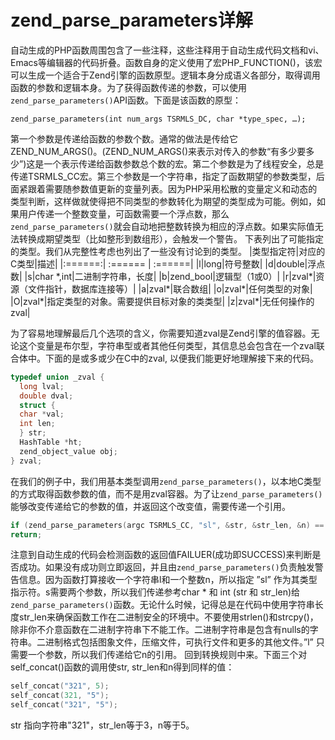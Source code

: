 # zend_parse_parameters详解

自动生成的PHP函数周围包含了一些注释，这些注释用于自动生成代码文档和vi、Emacs等编辑器的代码折叠。函数自身的定义使用了宏PHP_FUNCTION()，该宏可以生成一个适合于Zend引擎的函数原型。逻辑本身分成语义各部分，取得调用函数的参数和逻辑本身。为了获得函数传递的参数，可以使用`zend_parse_parameters()`API函数。下面是该函数的原型：
```
zend_parse_parameters(int num_args TSRMLS_DC, char *type_spec, …);
```

第一个参数是传递给函数的参数个数。通常的做法是传给它ZEND_NUM_ARGS()。(ZEND_NUM_ARGS()来表示对传入的参数“有多少要多少”)这是一个表示传递给函数参数总个数的宏。第二个参数是为了线程安全，总是传递TSRMLS_CC宏。第三个参数是一个字符串，指定了函数期望的参数类型，后面紧跟着需要随参数值更新的变量列表。因为PHP采用松散的变量定义和动态的类型判断，这样做就使得把不同类型的参数转化为期望的类型成为可能。例如，如果用户传递一个整数变量，可函数需要一个浮点数，那么`zend_parse_parameters()`就会自动地把整数转换为相应的浮点数。如果实际值无法转换成期望类型（比如整形到数组形），会触发一个警告。
下表列出了可能指定的类型。我们从完整性考虑也列出了一些没有讨论到的类型。
|类型指定符|对应的C类型|描述|
|:======:| :====== | :======|
|l|long|符号整数|
|d|double|浮点数|
|s|char \*,int|二进制字符串，长度|
|b|zend_bool|逻辑型（1或0）|
|r|zval\*|资源（文件指针，数据库连接等）|
|a|zval\*|联合数组|
|o|zval\*|任何类型的对象|
|O|zval\*|指定类型的对象。需要提供目标对象的类类型|
|z|zval\*|无任何操作的zval|
 
为了容易地理解最后几个选项的含义，你需要知道zval是Zend引擎的值容器。无论这个变量是布尔型，字符串型或者其他任何类型，其信息总会包含在一个zval联合体中。下面的是或多或少在C中的zval, 以便我们能更好地理解接下来的代码。
```c
typedef union _zval {
  long lval;
  double dval;
  struct {
  char *val;
  int len;
  } str;
  HashTable *ht;
  zend_object_value obj;
} zval;
```
 
在我们的例子中，我们用基本类型调用`zend_parse_parameters()`，以本地C类型的方式取得函数参数的值，而不是用zval容器。为了让`zend_parse_parameters()`能够改变传递给它的参数的值，并返回这个改变值，需要传递一个引用。
```c
if (zend_parse_parameters(argc TSRMLS_CC, "sl", &str, &str_len, &n) == FAILURE)
return;
```

注意到自动生成的代码会检测函数的返回值FAILUER(成功即SUCCESS)来判断是否成功。如果没有成功则立即返回，并且由`zend_parse_parameters()`负责触发警告信息。因为函数打算接收一个字符串l和一个整数n，所以指定 ”sl” 作为其类型指示符。s需要两个参数，所以我们传递参考char * 和 int (str 和 str_len)给`zend_parse_parameters()`函数。无论什么时候，记得总是在代码中使用字符串长度str_len来确保函数工作在二进制安全的环境中。不要使用strlen()和strcpy()，除非你不介意函数在二进制字符串下不能工作。二进制字符串是包含有nulls的字符串。二进制格式包括图象文件，压缩文件，可执行文件和更多的其他文件。”l” 只需要一个参数，所以我们传递给它n的引用。
回到转换规则中来。下面三个对self_concat()函数的调用使str, str_len和n得到同样的值：
```c
self_concat("321", 5);
self_concat(321, "5");
self_concat("321", "5");
```
str 指向字符串"321"，str_len等于3，n等于5。

